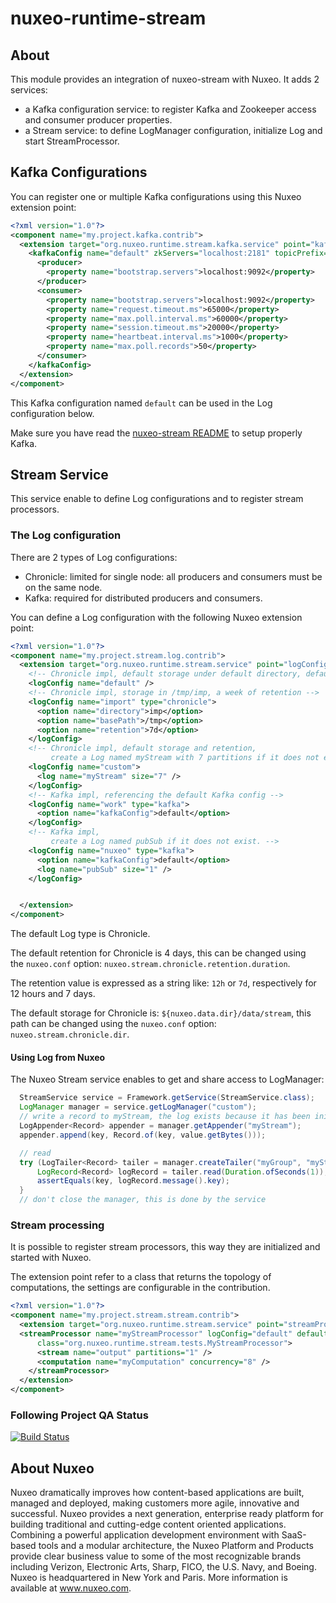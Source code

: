 nuxeo-runtime-stream
======================

## About

This module provides an integration of nuxeo-stream with Nuxeo.
It adds 2 services:
- a Kafka configuration service: to register Kafka and Zookeeper access and consumer producer properties.
- a Stream service: to define LogManager configuration, initialize Log and start StreamProcessor.

## Kafka Configurations

 You can register one or multiple Kafka configurations using this Nuxeo extension point:

```xml
<?xml version="1.0"?>
<component name="my.project.kafka.contrib">
  <extension target="org.nuxeo.runtime.stream.kafka.service" point="kafkaConfig">
    <kafkaConfig name="default" zkServers="localhost:2181" topicPrefix="nuxeo-">      
      <producer>
        <property name="bootstrap.servers">localhost:9092</property>
      </producer>      
      <consumer>
        <property name="bootstrap.servers">localhost:9092</property>
        <property name="request.timeout.ms">65000</property>
        <property name="max.poll.interval.ms">60000</property>
        <property name="session.timeout.ms">20000</property>
        <property name="heartbeat.interval.ms">1000</property>
        <property name="max.poll.records">50</property>
      </consumer>     
    </kafkaConfig>
  </extension>
</component>
```

This Kafka configuration named `default` can be used in the Log configuration below.

Make sure you have read the [nuxeo-stream README](../nuxeo-stream/README.md) to setup properly Kafka.


## Stream Service

This service enable to define Log configurations and to register stream processors.

### The Log configuration

There are 2 types of Log configurations:

- Chronicle: limited for single node: all producers and consumers must be on the same node.
- Kafka: required for distributed producers and consumers.

You can define a Log configuration with the following Nuxeo extension point:

```xml
<?xml version="1.0"?>
<component name="my.project.stream.log.contrib">
  <extension target="org.nuxeo.runtime.stream.service" point="logConfig">
    <!-- Chronicle impl, default storage under default directory, default retention -->
    <logConfig name="default" />
    <!-- Chronicle impl, storage in /tmp/imp, a week of retention -->
    <logConfig name="import" type="chronicle">
      <option name="directory">imp</option>
      <option name="basePath">/tmp</option>
      <option name="retention">7d</option>
    </logConfig>
    <!-- Chronicle impl, default storage and retention,
         create a Log named myStream with 7 partitions if it does not exist. -->
    <logConfig name="custom">
      <log name="myStream" size="7" />
    </logConfig>
    <!-- Kafka impl, referencing the default Kafka config -->
    <logConfig name="work" type="kafka">
      <option name="kafkaConfig">default</option>
    </logConfig>
    <!-- Kafka impl,
         create a Log named pubSub if it does not exist. -->
    <logConfig name="nuxeo" type="kafka">
      <option name="kafkaConfig">default</option>
      <log name="pubSub" size="1" />
    </logConfig>


  </extension>
</component>
```

The default Log type is Chronicle.

The default retention for Chronicle is 4 days, this can be changed using the `nuxeo.conf` option: `nuxeo.stream.chronicle.retention.duration`.

The retention value is expressed as a string like: `12h` or `7d`, respectively for 12 hours and 7 days.

The default storage for Chronicle is: `${nuxeo.data.dir}/data/stream`, this path can be changed using the `nuxeo.conf` option: `nuxeo.stream.chronicle.dir`.


#### Using Log from Nuxeo

The Nuxeo Stream service enables to get and share access to LogManager:

```java
  StreamService service = Framework.getService(StreamService.class);
  LogManager manager = service.getLogManager("custom");
  // write a record to myStream, the log exists because it has been initialized by the service 
  LogAppender<Record> appender = manager.getAppender("myStream");
  appender.append(key, Record.of(key, value.getBytes()));

  // read
  try (LogTailer<Record> tailer = manager.createTailer("myGroup", "myStream")) {
      LogRecord<Record> logRecord = tailer.read(Duration.ofSeconds(1));
      assertEquals(key, logRecord.message().key);
  }
  // don't close the manager, this is done by the service
```

### Stream processing

It is possible to register stream processors, this way they are initialized and started with Nuxeo.

The extension point refer to a class that returns the topology of computations, 
the settings are configurable in the contribution.

```xml
<?xml version="1.0"?>
<component name="my.project.stream.stream.contrib">
  <extension target="org.nuxeo.runtime.stream.service" point="streamProcessor">    
  <streamProcessor name="myStreamProcessor" logConfig="default" defaultConcurrency="4" defaultPartitions="12"
      class="org.nuxeo.runtime.stream.tests.MyStreamProcessor">
      <stream name="output" partitions="1" />
      <computation name="myComputation" concurrency="8" />
    </streamProcessor>
  </extension>
</component>
```

### Following Project QA Status

[![Build Status](https://qa.nuxeo.org/jenkins/buildStatus/icon?job=master/nuxeo-master)](https://qa.nuxeo.org/jenkins/job/master/job/nuxeo-master/)


## About Nuxeo
Nuxeo dramatically improves how content-based applications are built, managed and deployed, making customers more agile, innovative and successful. Nuxeo provides a next generation, enterprise ready platform for building traditional and cutting-edge content oriented applications. Combining a powerful application development environment with SaaS-based tools and a modular architecture, the Nuxeo Platform and Products provide clear business value to some of the most recognizable brands including Verizon, Electronic Arts, Sharp, FICO, the U.S. Navy, and Boeing. Nuxeo is headquartered in New York and Paris. More information is available at www.nuxeo.com.
